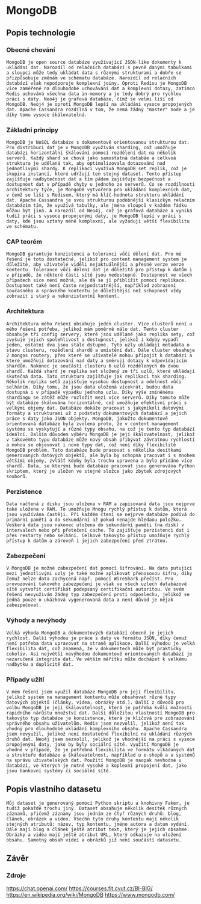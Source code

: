 # MongoDB

## Popis technologie

### Obecné chování
	MongoDB je open source databáze využívající JSON-like dokumenty k ukládání dat. Narozdíl od relačních databází s pevně danými tabulkami a sloupci může tedy ukládat data s různými strukturami a dobře se přizpůsobuje změnám ve schématu databáze. Narozdíl od relačních databází však nepodporuje komplexní joiny. Oproti Redisu je MongoDB více zaměřené na dlouhodobé uchovávání dat a komplexní dotazy, zatímco Redis uchovává všechna data in-memory a je tedy dobrý pro rychlou práci s daty. Neo4j je grafová databáze, čímž se velmi liší od MongoDB. Neoj4 je oproti MongoDB lepší na ukládání vysoce propojených dat. Apache Cassandra rozdílná v tom, že nemá žádný "master" node a je díky tomu vysoce škálovatelná.

### Základní principy
	MongoDB je NoSQL databáze s dokumentově orientovanou strukturou dat. Pro distribuci dat je v MongoDB využíván sharding, což umožňuje databázi horizontální škálování pomocí rozdělení dat na několik serverů. Každý shard se chová jako samostatná databáe a celkvoá struktura je udělaná tak, aby optimalizovala dotazování nad jednotlivými shardy. K replikaci využívá MongoDB set replik, což je skupina instancí, které udržují ten stejný dataset. Tento přístup zajišťuje nadbytečnost dat a tím pádem zajišťuje bezpečnost a dostupnost dat v případě chyby u jednoho ze serverů. Co se rozdílnosti architektury týče, je MongoDB vytvořena pro ukládání komplexních dat, v čemž se liší s Redisem, který má klíč-hodnota strukturu ukládání dat. Apache Cassandra je svou strukturou podobnější klasickým relačním databázím tím, že využívá tabulky, ale jména sloupců v každém řádku můžou být jiná. A narozdíl od Neo4j, což je grafová databáze a vyniká tudíž práci s vysoce propojenými daty, je MongoDB lepší v práci s daty, kde jsou vztahy méně komplexní, ale vyžadují větší flexibilitu ve schématu.

### CAP teorém
	MongoDB garantuje konzistenci a toleranci vůči dělení dat. Pro mé řešení je toto dostatečné, jelikož pro content management system je důležité, aby uživatelé viděli nejaktuálnější a přesné verze verze kontentu. Tolerance vůči dělení dat je důležitá pro přístup k datům i v případě, že některé části sítě jsou nedostupné. Dostupnost ve všech případech sice není možná, ale dá se jí přiblížit pomocí replikace. Dostupnost také není často nejpodstatnější, například zobrazení současného a správného kontentu je důležitější než schopnost vždy zobrazit i starý a nekonzistentní kontent.

### Architektura
	Architektura mého řešení obsahuje jeden cluster. Více clusterů není u mého řešení potřeba, jelikož mám poměrně málo dat. Tento cluster obsahuje tři config servery, které jsou udělané jako replika sety, což zvyšuje jejich spolehlivost a dostupnost, jelikož i kdyby vypadl jeden, ostatní dva jsou stále dstupné. Tyto uzly ukládají metadata o stavu clusteru, rozědlení shardů a umístění dat. Dále cluster obsahuje 2 mongos routery, přes které se uživatelé mohou připojit k databázi a které umožňují dotazování nad daty a směrují dotazy k odpovídajícím shardům. Nakonec je součástí clusteru 6 uzlů rozdělených do dvou shardů. Každá shard je replika set složený ze tří uzlů, které ukládají skutečná data. Tato struktura zajišťuje jak replikaci tak sharding. Několik replika setů zajišťuje vysokou dostupnost a odolnost vůči selháním. Díky tomu, že jsou data uložená vícekrát, budou data dostupná i v případě výpadku jednoho uzlu. Díky výše zmíněnému shardingu se zátěž může rozložit mezi více serverů. Díky tomuto může být databáze škálována horizontálně, což umožňuje efektivní práci s velkými objemy dat. Databáze dokáže pracovat s jakýmikoli datovými formáty a strukturami už z podstaty dokumentových databází a jejich práce s daty jako JSON objekty. MongoDB, jakožto dokumentově orientovaná databáze byla zvolena proto, že v content management systému se vyskytují a různé typy obsahu, na což je tento typ databází ideální. Dalším důvodem výběru MongoDB je její škálovatelnost, jelikož v takovémto typu databáze může nový obsah přibývat závratnou rychlostí a mohou se objevovat i nové typy dat, což není díky flexibilitě MongoDB problém. Tato databáze bude pracovat s několika desítkami generovaných datových objektů, ale byla by schopná pracovat i s mnohem většími objemy, zvlášť kdyby byla trochu upravena a bylo přidáno více shardů. Data, se kterými bude databáze pracovat jsou generována Python skriptem, který je uložen ve stejné složce jako zbytek zdrojových souborů.

### Perzistence
	Data načtená z disku jsou uložena v RAM a zapisovaná data jsou nejprve také uložena v RAM. To umožňuje Mnogu rychlý přístup k datům, která jsou využívána častěji. Při každém čtení se nejprve databáze podívá do primární paměti a do sekundární až pokud nenajde hledaou položku. Veškerá data jsou nakonec uložena do sekundární paměti (na disk) v intervalech nebo při přetečení cache. To zajišťuje perzistenci dat i přes restarty nebo selhání. Celkově takovýto přístup umožňuje rychlý přístup k datům a zároveň i jejich zabezpečení před ztrátou.  

### Zabezpečení
	V MongoDB je možné zabezpečení dat pomocí šifrování. Na data putující mezi jednotlivými uzly je také možné aplikovat přenosovou šifru, díky čemuž nelze data zachycená např. pomocí WireShark přečíst. Pro provozování takového zabezpečení je však ve všech uzlech databázové sítě vytvořit certifikát podepsaný certifikační autoritou. Ve svém řešení nevyuživám žádný typ zabezpečení proti odposlechu, jelikož se jedná pouze o ukázková vygenerovaná data a není důvod je nějak zabezpečovat.

### Výhody a nevýhody
	Velká výhoda MongoDB a dokumentových databází obecně je jejich rychlost. Další výhodou je práce s daty ve formátu JSON, díky čemuž není potřeba data upravovat na straně aplikace. Další výhodou je velká flexibilita dat, což znamená, že v dokumentech může být prakticky cokoliv. Asi největší nevýhodou dokumentově orientovaných databází je nezaručená integrita dat. Ve větším měřítku může docházet k velkému nadbytku a duplicitě dat.

### Případy užití
	V mém řešení jsem využil databáze MongoDB pro její flexibilitu, jelikož systém na management kontentu může obsahovat různé typy datových objektů (články, videa, obrázky atd.). Další z důvodů pro volbu MongoDB je její škálovatelnost, která je potřeba kvůli možnosti rapidního nárůstu množství dat. Další důležitou vlastností MongoDB pro takovýto typ databáze je konzistence, která je klíčová pro zobrazování správného obsahu uživatelům. Redis jsem nezvolil, jelikož není tak vhodný pro dlouhodobé ukládání komplexního obsahu. Apache Cassandra jsem nevyužil, jelikož není dostatečně flexibilní na ukládání různých druhů dat. Neo4j jsem nezvolil, jelikož je vhodnější na práci s vysoce propojenými daty, jako by byly sociální sítě. Využití MongoDB je vhodné v případě, že je potřebná flexibilita ve formátu vlkádaných dat a struktuře databáze a škálovatelnost, například u e-shopů a u systémů na správu uživatelských dat. Použití MongoDB je naopak nevhodné u databází, ve kterých je nutné vysoké a koplexní propojení dat, jako jsou bankovní systémy či sociální sítě.

## Popis vlastního datasetu
	Můj dataset je generovaný pomocí Python skriptu a knohivny Faker, je tudíž pokaždé trochu jiný. Dataset obsahuje několik desítek různých záznamů, přičemž záznamy jsou jedním ze čtyř různých druhů: blog, článek, obrázek a video. Všechn tyto druhy kontentu mají několik stejných atributů: název, typ kontentu, jméno autora a datum vydání. Dále mají blog a článek ještě atribut text, který je jejich obsahme. Obrázky a videa mají ještě atribut URL, který odkazuje na uložení obsahu. Samotný obsah videí a obrázků již není součástí datasetu.

## Závěr

### Zdroje
https://chat.openai.com/
https://courses.fit.cvut.cz/BI-BIG/
https://en.wikipedia.org/wiki/MongoDB
https://www.mongodb.com/
